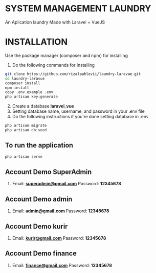 # SYSTEM MANAGEMENT LAUNDRY
An Aplication laundry Made with Laravel + VueJS

# INSTALLATION
Use the package manager (composer and npm) for installing
1. Do the following commands for installing
```bash
git clone https://github.com/rizalpahlevii/laundry-laravue.git
cd laundry-laravue
composer install
npm install
copy .env.example .env
php artisan key:generate
```

2. Create a database **laravel_vue** 
3. Setting database name, username, and password in your .env file
4. Do the following instructions if you're done setting database in .env
```bash
php artisan migrate
php artisan db:seed
```


## To run the application
```bash
php artisan serve
```


## Account Demo SuperAdmin
1.  Email: **superadmin@gmail.com**
    Password: **12345678**

## Account Demo admin
1.  Email: **admin@gmail.com**
    Password: **12345678**

## Account Demo kurir
1.  Email: **kurir@gmail.com**
    Password: **12345678**

## Account Demo finance
1.  Email: **finance@gmail.com**
    Password: **12345678**

